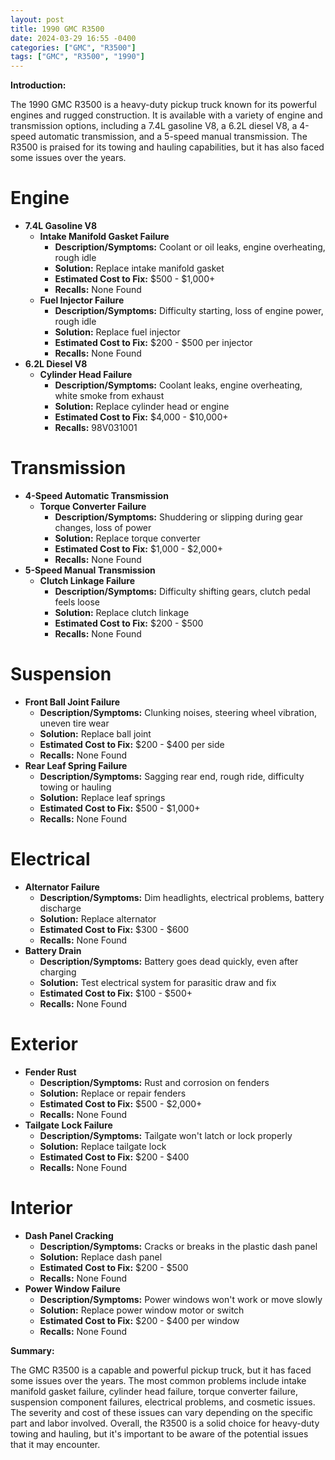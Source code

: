 ```yaml
---
layout: post
title: 1990 GMC R3500
date: 2024-03-29 16:55 -0400
categories: ["GMC", "R3500"]
tags: ["GMC", "R3500", "1990"]
---
```

**Introduction:**

The 1990 GMC R3500 is a heavy-duty pickup truck known for its powerful engines and rugged construction. It is available with a variety of engine and transmission options, including a 7.4L gasoline V8, a 6.2L diesel V8, a 4-speed automatic transmission, and a 5-speed manual transmission. The R3500 is praised for its towing and hauling capabilities, but it has also faced some issues over the years.

# **Engine**

* **7.4L Gasoline V8**
    * **Intake Manifold Gasket Failure**
        * **Description/Symptoms:** Coolant or oil leaks, engine overheating, rough idle
        * **Solution:** Replace intake manifold gasket
        * **Estimated Cost to Fix:** $500 - $1,000+
        * **Recalls:** None Found
    * **Fuel Injector Failure**
        * **Description/Symptoms:** Difficulty starting, loss of engine power, rough idle
        * **Solution:** Replace fuel injector
        * **Estimated Cost to Fix:** $200 - $500 per injector
        * **Recalls:** None Found
* **6.2L Diesel V8**
    * **Cylinder Head Failure**
        * **Description/Symptoms:** Coolant leaks, engine overheating, white smoke from exhaust
        * **Solution:** Replace cylinder head or engine
        * **Estimated Cost to Fix:** $4,000 - $10,000+
        * **Recalls:** 98V031001

# **Transmission**

* **4-Speed Automatic Transmission**
    * **Torque Converter Failure**
        * **Description/Symptoms:** Shuddering or slipping during gear changes, loss of power
        * **Solution:** Replace torque converter
        * **Estimated Cost to Fix:** $1,000 - $2,000+
        * **Recalls:** None Found
* **5-Speed Manual Transmission**
    * **Clutch Linkage Failure**
        * **Description/Symptoms:** Difficulty shifting gears, clutch pedal feels loose
        * **Solution:** Replace clutch linkage
        * **Estimated Cost to Fix:** $200 - $500
        * **Recalls:** None Found

# **Suspension**

* **Front Ball Joint Failure**
    * **Description/Symptoms:** Clunking noises, steering wheel vibration, uneven tire wear
    * **Solution:** Replace ball joint
    * **Estimated Cost to Fix:** $200 - $400 per side
    * **Recalls:** None Found
* **Rear Leaf Spring Failure**
    * **Description/Symptoms:** Sagging rear end, rough ride, difficulty towing or hauling
    * **Solution:** Replace leaf springs
    * **Estimated Cost to Fix:** $500 - $1,000+
    * **Recalls:** None Found

# **Electrical**

* **Alternator Failure**
    * **Description/Symptoms:** Dim headlights, electrical problems, battery discharge
    * **Solution:** Replace alternator
    * **Estimated Cost to Fix:** $300 - $600
    * **Recalls:** None Found
* **Battery Drain**
    * **Description/Symptoms:** Battery goes dead quickly, even after charging
    * **Solution:** Test electrical system for parasitic draw and fix
    * **Estimated Cost to Fix:** $100 - $500+
    * **Recalls:** None Found

# **Exterior**

* **Fender Rust**
    * **Description/Symptoms:** Rust and corrosion on fenders
    * **Solution:** Replace or repair fenders
    * **Estimated Cost to Fix:** $500 - $2,000+
    * **Recalls:** None Found
* **Tailgate Lock Failure**
    * **Description/Symptoms:** Tailgate won't latch or lock properly
    * **Solution:** Replace tailgate lock
    * **Estimated Cost to Fix:** $200 - $400
    * **Recalls:** None Found

# **Interior**

* **Dash Panel Cracking**
    * **Description/Symptoms:** Cracks or breaks in the plastic dash panel
    * **Solution:** Replace dash panel
    * **Estimated Cost to Fix:** $200 - $500
    * **Recalls:** None Found
* **Power Window Failure**
    * **Description/Symptoms:** Power windows won't work or move slowly
    * **Solution:** Replace power window motor or switch
    * **Estimated Cost to Fix:** $200 - $400 per window
    * **Recalls:** None Found

**Summary:**

The GMC R3500 is a capable and powerful pickup truck, but it has faced some issues over the years. The most common problems include intake manifold gasket failure, cylinder head failure, torque converter failure, suspension component failures, electrical problems, and cosmetic issues. The severity and cost of these issues can vary depending on the specific part and labor involved. Overall, the R3500 is a solid choice for heavy-duty towing and hauling, but it's important to be aware of the potential issues that it may encounter.
